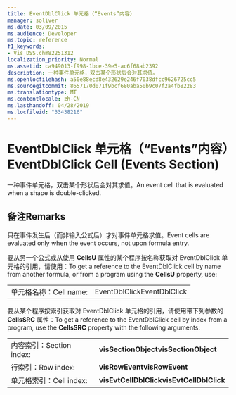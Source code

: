 ```yaml
---
title: EventDblClick 单元格（“Events”内容）
manager: soliver
ms.date: 03/09/2015
ms.audience: Developer
ms.topic: reference
f1_keywords:
- Vis_DSS.chm82251312
localization_priority: Normal
ms.assetid: ca949013-f998-1bce-39e5-ac6f68ab2392
description: 一种事件单元格，双击某个形状后会对其求值。
ms.openlocfilehash: a50e88ecd8e432629e246f7038dfcc9626725cc5
ms.sourcegitcommit: 8657170d071f9bcf680aba50b9c07f2a4fb82283
ms.translationtype: MT
ms.contentlocale: zh-CN
ms.lasthandoff: 04/28/2019
ms.locfileid: "33438216"
---
```

# <a name="eventdblclick-cell-events-section"></a><span data-ttu-id="13ca3-103">EventDblClick 单元格（“Events”内容）</span><span class="sxs-lookup"><span data-stu-id="13ca3-103">EventDblClick Cell (Events Section)</span></span>

<span data-ttu-id="13ca3-104">一种事件单元格，双击某个形状后会对其求值。</span><span class="sxs-lookup"><span data-stu-id="13ca3-104">An event cell that is evaluated when a shape is double-clicked.</span></span>
  
## <a name="remarks"></a><span data-ttu-id="13ca3-105">备注</span><span class="sxs-lookup"><span data-stu-id="13ca3-105">Remarks</span></span>

<span data-ttu-id="13ca3-106">只在事件发生后（而非输入公式后）才对事件单元格求值。</span><span class="sxs-lookup"><span data-stu-id="13ca3-106">Event cells are evaluated only when the event occurs, not upon formula entry.</span></span>
  
<span data-ttu-id="13ca3-107">要从另一个公式或从使用 **CellsU** 属性的某个程序按名称获取对 EventDblClick 单元格的引用，请使用：</span><span class="sxs-lookup"><span data-stu-id="13ca3-107">To get a reference to the EventDblClick cell by name from another formula, or from a program using the **CellsU** property, use:</span></span> 
  
|||
|:-----|:-----|
| <span data-ttu-id="13ca3-108">单元格名称：</span><span class="sxs-lookup"><span data-stu-id="13ca3-108">Cell name:</span></span>  <br/> | <span data-ttu-id="13ca3-109">EventDblClick</span><span class="sxs-lookup"><span data-stu-id="13ca3-109">EventDblClick</span></span>  <br/> |
   
<span data-ttu-id="13ca3-110">要从某个程序按索引获取对 EventDblClick 单元格的引用，请使用带下列参数的 **CellsSRC** 属性：</span><span class="sxs-lookup"><span data-stu-id="13ca3-110">To get a reference to the EventDblClick cell by index from a program, use the **CellsSRC** property with the following arguments:</span></span> 
  
|||
|:-----|:-----|
| <span data-ttu-id="13ca3-111">内容索引：</span><span class="sxs-lookup"><span data-stu-id="13ca3-111">Section index:</span></span>  <br/> |<span data-ttu-id="13ca3-112">**visSectionObject**</span><span class="sxs-lookup"><span data-stu-id="13ca3-112">**visSectionObject**</span></span> <br/> |
| <span data-ttu-id="13ca3-113">行索引：</span><span class="sxs-lookup"><span data-stu-id="13ca3-113">Row index:</span></span>  <br/> |<span data-ttu-id="13ca3-114">**visRowEvent**</span><span class="sxs-lookup"><span data-stu-id="13ca3-114">**visRowEvent**</span></span> <br/> |
| <span data-ttu-id="13ca3-115">单元格索引：</span><span class="sxs-lookup"><span data-stu-id="13ca3-115">Cell index:</span></span>  <br/> |<span data-ttu-id="13ca3-116">**visEvtCellDblClick**</span><span class="sxs-lookup"><span data-stu-id="13ca3-116">**visEvtCellDblClick**</span></span> <br/> |
   


